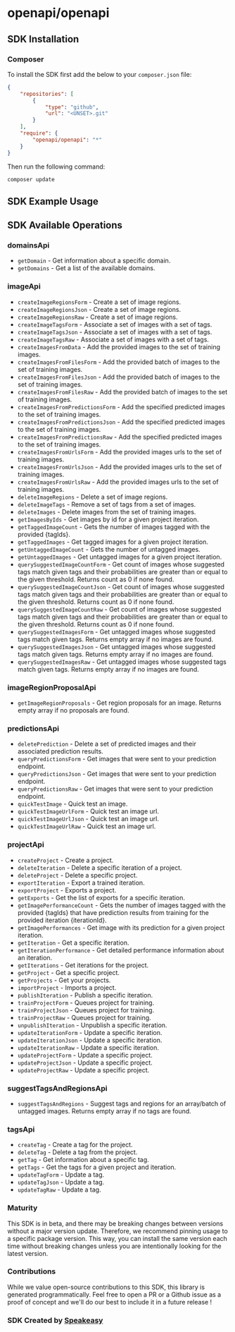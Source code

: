 # openapi/openapi

<!-- Start SDK Installation -->
## SDK Installation

### Composer

To install the SDK first add the below to your `composer.json` file:

```json
{
    "repositories": [
        {
            "type": "github",
            "url": "<UNSET>.git"
        }
    ],
    "require": {
        "openapi/openapi": "*"
    }
}
```

Then run the following command:

```bash
composer update
```
<!-- End SDK Installation -->

## SDK Example Usage
<!-- Start SDK Example Usage -->

<!-- End SDK Example Usage -->

<!-- Start SDK Available Operations -->
## SDK Available Operations


### domainsApi

* `getDomain` - Get information about a specific domain.
* `getDomains` - Get a list of the available domains.

### imageApi

* `createImageRegionsForm` - Create a set of image regions.
* `createImageRegionsJson` - Create a set of image regions.
* `createImageRegionsRaw` - Create a set of image regions.
* `createImageTagsForm` - Associate a set of images with a set of tags.
* `createImageTagsJson` - Associate a set of images with a set of tags.
* `createImageTagsRaw` - Associate a set of images with a set of tags.
* `createImagesFromData` - Add the provided images to the set of training images.
* `createImagesFromFilesForm` - Add the provided batch of images to the set of training images.
* `createImagesFromFilesJson` - Add the provided batch of images to the set of training images.
* `createImagesFromFilesRaw` - Add the provided batch of images to the set of training images.
* `createImagesFromPredictionsForm` - Add the specified predicted images to the set of training images.
* `createImagesFromPredictionsJson` - Add the specified predicted images to the set of training images.
* `createImagesFromPredictionsRaw` - Add the specified predicted images to the set of training images.
* `createImagesFromUrlsForm` - Add the provided images urls to the set of training images.
* `createImagesFromUrlsJson` - Add the provided images urls to the set of training images.
* `createImagesFromUrlsRaw` - Add the provided images urls to the set of training images.
* `deleteImageRegions` - Delete a set of image regions.
* `deleteImageTags` - Remove a set of tags from a set of images.
* `deleteImages` - Delete images from the set of training images.
* `getImagesByIds` - Get images by id for a given project iteration.
* `getTaggedImageCount` - Gets the number of images tagged with the provided {tagIds}.
* `getTaggedImages` - Get tagged images for a given project iteration.
* `getUntaggedImageCount` - Gets the number of untagged images.
* `getUntaggedImages` - Get untagged images for a given project iteration.
* `querySuggestedImageCountForm` - Get count of images whose suggested tags match given tags and their probabilities are greater than or equal to the given threshold. Returns count as 0 if none found.
* `querySuggestedImageCountJson` - Get count of images whose suggested tags match given tags and their probabilities are greater than or equal to the given threshold. Returns count as 0 if none found.
* `querySuggestedImageCountRaw` - Get count of images whose suggested tags match given tags and their probabilities are greater than or equal to the given threshold. Returns count as 0 if none found.
* `querySuggestedImagesForm` - Get untagged images whose suggested tags match given tags. Returns empty array if no images are found.
* `querySuggestedImagesJson` - Get untagged images whose suggested tags match given tags. Returns empty array if no images are found.
* `querySuggestedImagesRaw` - Get untagged images whose suggested tags match given tags. Returns empty array if no images are found.

### imageRegionProposalApi

* `getImageRegionProposals` - Get region proposals for an image. Returns empty array if no proposals are found.

### predictionsApi

* `deletePrediction` - Delete a set of predicted images and their associated prediction results.
* `queryPredictionsForm` - Get images that were sent to your prediction endpoint.
* `queryPredictionsJson` - Get images that were sent to your prediction endpoint.
* `queryPredictionsRaw` - Get images that were sent to your prediction endpoint.
* `quickTestImage` - Quick test an image.
* `quickTestImageUrlForm` - Quick test an image url.
* `quickTestImageUrlJson` - Quick test an image url.
* `quickTestImageUrlRaw` - Quick test an image url.

### projectApi

* `createProject` - Create a project.
* `deleteIteration` - Delete a specific iteration of a project.
* `deleteProject` - Delete a specific project.
* `exportIteration` - Export a trained iteration.
* `exportProject` - Exports a project.
* `getExports` - Get the list of exports for a specific iteration.
* `getImagePerformanceCount` - Gets the number of images tagged with the provided {tagIds} that have prediction results from
training for the provided iteration {iterationId}.
* `getImagePerformances` - Get image with its prediction for a given project iteration.
* `getIteration` - Get a specific iteration.
* `getIterationPerformance` - Get detailed performance information about an iteration.
* `getIterations` - Get iterations for the project.
* `getProject` - Get a specific project.
* `getProjects` - Get your projects.
* `importProject` - Imports a project.
* `publishIteration` - Publish a specific iteration.
* `trainProjectForm` - Queues project for training.
* `trainProjectJson` - Queues project for training.
* `trainProjectRaw` - Queues project for training.
* `unpublishIteration` - Unpublish a specific iteration.
* `updateIterationForm` - Update a specific iteration.
* `updateIterationJson` - Update a specific iteration.
* `updateIterationRaw` - Update a specific iteration.
* `updateProjectForm` - Update a specific project.
* `updateProjectJson` - Update a specific project.
* `updateProjectRaw` - Update a specific project.

### suggestTagsAndRegionsApi

* `suggestTagsAndRegions` - Suggest tags and regions for an array/batch of untagged images. Returns empty array if no tags are found.

### tagsApi

* `createTag` - Create a tag for the project.
* `deleteTag` - Delete a tag from the project.
* `getTag` - Get information about a specific tag.
* `getTags` - Get the tags for a given project and iteration.
* `updateTagForm` - Update a tag.
* `updateTagJson` - Update a tag.
* `updateTagRaw` - Update a tag.
<!-- End SDK Available Operations -->

### Maturity

This SDK is in beta, and there may be breaking changes between versions without a major version update. Therefore, we recommend pinning usage
to a specific package version. This way, you can install the same version each time without breaking changes unless you are intentionally
looking for the latest version.

### Contributions

While we value open-source contributions to this SDK, this library is generated programmatically.
Feel free to open a PR or a Github issue as a proof of concept and we'll do our best to include it in a future release !

### SDK Created by [Speakeasy](https://docs.speakeasyapi.dev/docs/using-speakeasy/client-sdks)
